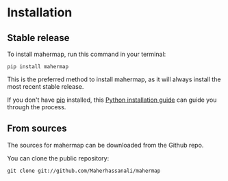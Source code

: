 # Installation

## Stable release

To install mahermap, run this command in your terminal:

```
pip install mahermap
```

This is the preferred method to install mahermap, as it will always install the most recent stable release.

If you don't have [pip](https://pip.pypa.io) installed, this [Python installation guide](http://docs.python-guide.org/en/latest/starting/installation/) can guide you through the process.

## From sources

The sources for mahermap can be downloaded from the Github repo.

You can clone the public repository:

```
git clone git://github.com/Maherhassanali/mahermap
```

